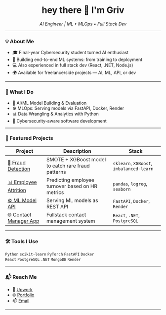<h1 align="center">hey there 👋 I'm Griv</h1>
<p align="center"><i>AI Engineer | ML • MLOps • Full Stack Dev</i></p>

---

### 💡 About Me

- 🎓 Final-year Cybersecurity student turned AI enthusiast
- 🧠 Building end-to-end ML systems: from training to deployment
- 💻 Also experienced in full stack dev (React, .NET, Node.js)
- 🌍 Available for freelance/side projects — AI, ML, API, or dev

---

### 🚀 What I Do

- 🤖 AI/ML Model Building & Evaluation  
- ⚙️ MLOps: Serving models via FastAPI, Docker, Render  
- 📊 Data Wrangling & Analytics with Python  
- 🔐 Cybersecurity-aware software development

---

### 📂 Featured Projects

| Project | Description | Stack |
|--------|-------------|-------|
| [🧪 Fraud Detection](https://github.com/ivrnca/fraud-detection-project) | SMOTE + XGBoost model to catch rare fraud patterns | `sklearn`, `XGBoost`, `imbalanced-learn` |
| [📊 Employee Attrition](https://github.com/ivrnca/employee-attrition) | Predicting employee turnover based on HR metrics | `pandas`, `logreg`, `seaborn` |
| [⚙️ ML Model API](https://github.com/ivrnca/ml-api-fastapi) | Serving ML models as REST API | `FastAPI`, `Docker`, `Render` |
| [🌐 Contact Manager App](https://github.com/ivrnca/contact-management) | Fullstack contact management system | `React`, `.NET`, `PostgreSQL` |

---

### 🛠️ Tools I Use

`Python` `scikit-learn` `PyTorch` `FastAPI` `Docker`  
`React` `PostgreSQL` `.NET` `MongoDB` `Render`

---

### 📬 Reach Me

- 💼 [Upwork](https://www.upwork.com/freelancers/~your-link-here)
- 🌐 [Portfolio](https://your-website.dev)
- 📫 [Email](mailto:your.email@email.com)

---
